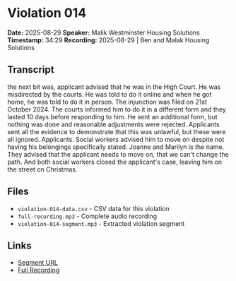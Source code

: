 # Violation 014

**Date:** 2025-08-29
**Speaker:** Malik Westminster Housing Solutions
**Timestamp:** 34:29
**Recording:** 2025-08-29 | Ben and Malak Housing Solutions 

## Transcript

the next bit was, applicant advised that he was in the High Court. He was misdirected by the courts. He was told to do it online and when he got home, he was told to do it in person. The injunction was filed on 21st October 2024. The courts informed him to do it in a different form and they lasted 10 days before responding to him. He sent an additional form, but nothing was done and reasonable adjustments were rejected. Applicants sent all the evidence to demonstrate that this was unlawful, but these were all ignored. Applicants. Social workers advised him to move on despite not having his belongings specifically stated. Joanne and Marilyn is the name. They advised that the applicant needs to move on, that we can't change the path. And both social workers closed the applicant's case, leaving him on the street on Christmas.

## Files

- `violation-014-data.csv` - CSV data for this violation
- `full-recording.mp3` - Complete audio recording
- `violation-014-segment.mp3` - Extracted violation segment

## Links

- [Segment URL](https://grain.com/share/recording/2a1c2321-827f-4764-894e-ed5e51ef6a8e/KtkvEStjgFdnM1oVuzfKAYYkgtHdqxh3X7bxUvRR?t=2069379)
- [Full Recording](https://grain.com/share/recording/2a1c2321-827f-4764-894e-ed5e51ef6a8e/KtkvEStjgFdnM1oVuzfKAYYkgtHdqxh3X7bxUvRR)
